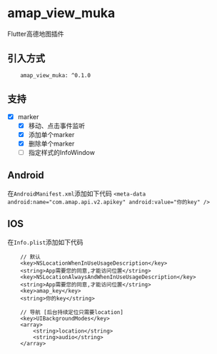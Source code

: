 # amap_view_muka

Flutter高德地图插件

## 引入方式

```
    amap_view_muka: ^0.1.0
```

<!-- ## Web
```
    /// 在html文件中加入
    <script type="text/javascript" src="https://webapi.amap.com/maps?v=1.4.15&key=你的key"></script>
``` -->

## 支持
 - [x] marker
    - [x] 移动、点击事件监听
    - [x] 添加单个marker
    - [x] 删除单个marker
    - [ ] 指定样式的InfoWindow

## Android

在`AndroidManifest.xml`添加如下代码
`
 <meta-data android:name="com.amap.api.v2.apikey" android:value="你的key" />
`

## IOS

在`Info.plist`添加如下代码

```
    // 默认
    <key>NSLocationWhenInUseUsageDescription</key>
    <string>App需要您的同意,才能访问位置</string>
    <key>NSLocationAlwaysAndWhenInUseUsageDescription</key>
    <string>App需要您的同意,才能访问位置</string>
    <key>amap_key</key>
    <string>你的key</string>

    // 导航 [后台持续定位只需要location]
    <key>UIBackgroundModes</key> 
    <array> 
        <string>location</string>
        <string>audio</string> 
    </array>
```

